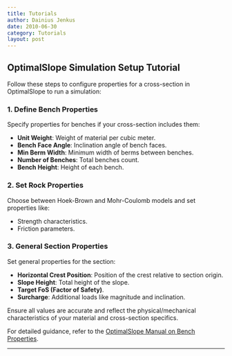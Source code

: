 ```yaml
---
title: Tutorials 
author: Dainius Jenkus
date: 2010-06-30
category: Tutorials
layout: post
---
```



## OptimalSlope Simulation Setup Tutorial

Follow these steps to configure properties for a cross-section in OptimalSlope to run a simulation:

### 1. Define Bench Properties
Specify properties for benches if your cross-section includes them:
- **Unit Weight**: Weight of material per cubic meter.
- **Bench Face Angle**: Inclination angle of bench faces.
- **Min Berm Width**: Minimum width of berms between benches.
- **Number of Benches**: Total benches count.
- **Bench Height**: Height of each bench.

### 2. Set Rock Properties
Choose between Hoek-Brown and Mohr-Coulomb models and set properties like:
- Strength characteristics.
- Friction parameters.

### 3. General Section Properties
Set general properties for the section:
- **Horizontal Crest Position**: Position of the crest relative to section origin.
- **Slope Height**: Total height of the slope.
- **Target FoS (Factor of Safety)**.
- **Surcharge**: Additional loads like magnitude and inclination.

Ensure all values are accurate and reflect the physical/mechanical characteristics of your material and cross-section specifics.

For detailed guidance, refer to the [OptimalSlope Manual on Bench Properties](https://optimalslope.github.io/manual/pages/properties/6-properties/#bench-properties).

 


 
 
--- 



 

 


